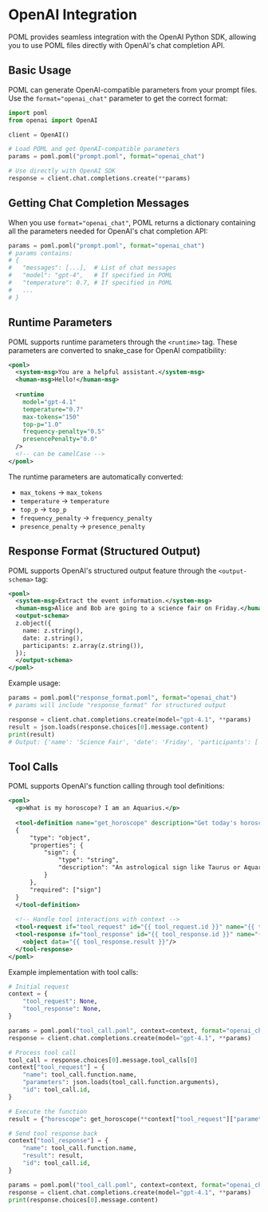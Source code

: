 # OpenAI Integration

POML provides seamless integration with the OpenAI Python SDK, allowing you to use POML files directly with OpenAI's chat completion API.

## Basic Usage

POML can generate OpenAI-compatible parameters from your prompt files. Use the `format="openai_chat"` parameter to get the correct format:

```python
import poml
from openai import OpenAI

client = OpenAI()

# Load POML and get OpenAI-compatible parameters
params = poml.poml("prompt.poml", format="openai_chat")

# Use directly with OpenAI SDK
response = client.chat.completions.create(**params)
```

## Getting Chat Completion Messages

When you use `format="openai_chat"`, POML returns a dictionary containing all the parameters needed for OpenAI's chat completion API:

```python
params = poml.poml("prompt.poml", format="openai_chat")
# params contains:
# {
#   "messages": [...],  # List of chat messages
#   "model": "gpt-4",   # If specified in POML
#   "temperature": 0.7, # If specified in POML
#   ...
# }
```

## Runtime Parameters

POML supports runtime parameters through the `<runtime>` tag. These parameters are converted to snake_case for OpenAI compatibility:

```xml
<poml>
  <system-msg>You are a helpful assistant.</system-msg>
  <human-msg>Hello!</human-msg>
  
  <runtime 
    model="gpt-4.1"
    temperature="0.7"
    max-tokens="150"
    top-p="1.0"
    frequency-penalty="0.5"
    presencePenalty="0.0"
  />
  <!-- can be camelCase -->
</poml>
```

The runtime parameters are automatically converted:

- `max_tokens` -> `max_tokens`
- `temperature` -> `temperature`
- `top_p` -> `top_p`
- `frequency_penalty` -> `frequency_penalty`
- `presence_penalty` -> `presence_penalty`

## Response Format (Structured Output)

POML supports OpenAI's structured output feature through the `<output-schema>` tag:

```xml
<poml>
  <system-msg>Extract the event information.</system-msg>
  <human-msg>Alice and Bob are going to a science fair on Friday.</human-msg>
  <output-schema>
  z.object({
    name: z.string(),
    date: z.string(),
    participants: z.array(z.string()),
  });
  </output-schema>
</poml>
```

Example usage:

```python
params = poml.poml("response_format.poml", format="openai_chat")
# params will include "response_format" for structured output

response = client.chat.completions.create(model="gpt-4.1", **params)
result = json.loads(response.choices[0].message.content)
print(result)
# Output: {'name': 'Science Fair', 'date': 'Friday', 'participants': ['Alice', 'Bob']}
```

## Tool Calls

POML supports OpenAI's function calling through tool definitions:

```xml
<poml>
  <p>What is my horoscope? I am an Aquarius.</p>
  
  <tool-definition name="get_horoscope" description="Get today's horoscope for an astrological sign.">
  {
      "type": "object",
      "properties": {
          "sign": {
              "type": "string",
              "description": "An astrological sign like Taurus or Aquarius"
          }
      },
      "required": ["sign"]
  }
  </tool-definition>
  
  <!-- Handle tool interactions with context -->
  <tool-request if="tool_request" id="{{ tool_request.id }}" name="{{ tool_request.name }}" parameters="{{ tool_request.parameters }}" />
  <tool-response if="tool_response" id="{{ tool_response.id }}" name="{{ tool_response.name }}">
    <object data="{{ tool_response.result }}"/>
  </tool-response>
</poml>
```

Example implementation with tool calls:

```python
# Initial request
context = {
    "tool_request": None,
    "tool_response": None,
}

params = poml.poml("tool_call.poml", context=context, format="openai_chat")
response = client.chat.completions.create(model="gpt-4.1", **params)

# Process tool call
tool_call = response.choices[0].message.tool_calls[0]
context["tool_request"] = {
    "name": tool_call.function.name,
    "parameters": json.loads(tool_call.function.arguments),
    "id": tool_call.id,
}

# Execute the function
result = {"horoscope": get_horoscope(**context["tool_request"]["parameters"])}

# Send tool response back
context["tool_response"] = {
    "name": tool_call.function.name,
    "result": result,
    "id": tool_call.id,
}

params = poml.poml("tool_call.poml", context=context, format="openai_chat")
response = client.chat.completions.create(model="gpt-4.1", **params)
print(response.choices[0].message.content)
```